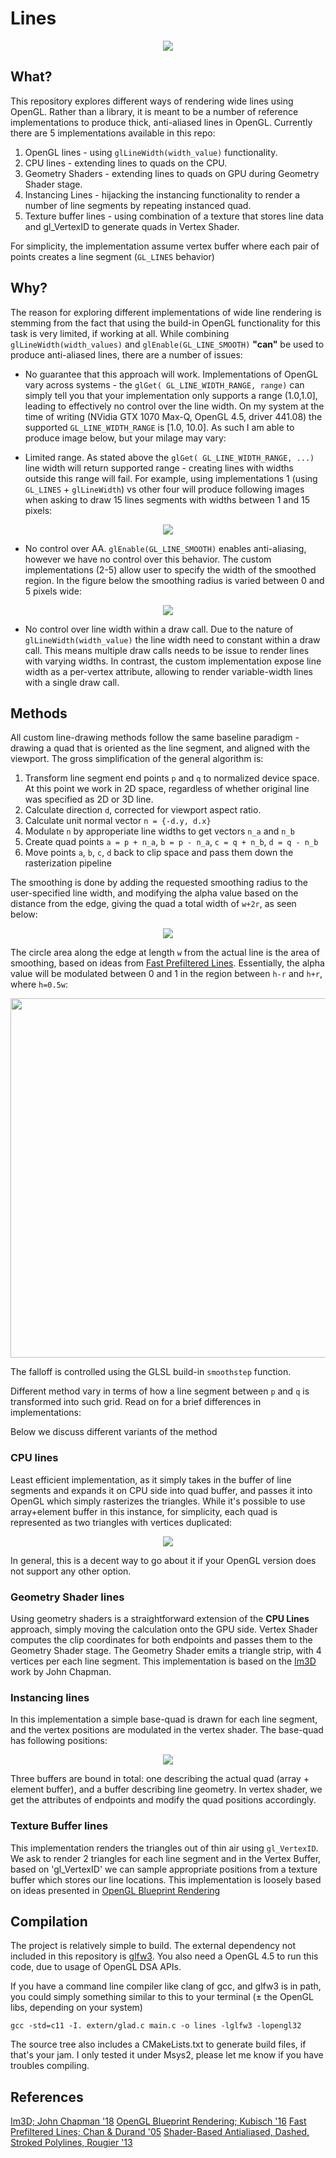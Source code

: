 # Lines

<p align="center"> 
<img src="screenshots/aa_lines.png">
</p>

## What?

This repository explores different ways of rendering wide lines using OpenGL. Rather than a library, it is meant to be a
number of reference implementations to produce thick, anti-aliased lines in OpenGL. Currently there are 5 implementations
available in this repo:

1. OpenGL lines - using `glLineWidth(width_value)` functionality.
2. CPU lines - extending lines to quads on the CPU.
3. Geometry Shaders - extending lines to quads on GPU during Geometry Shader stage.
4. Instancing Lines - hijacking the instancing functionality to render a number of line segments by repeating instanced quad.
5. Texture buffer lines - using combination of a texture that stores line data and gl_VertexID to generate quads in Vertex Shader.

For simplicity, the implementation assume vertex buffer where each pair of points creates a line segment (`GL_LINES` behavior)

## Why?

The reason for exploring different implementations of wide line rendering is stemming from the fact that using the build-in OpenGL functionality for this task is very limited, if working at all. While combining `glLineWidth(width_values)` and `glEnable(GL_LINE_SMOOTH)` **"can"** be used to produce anti-aliased lines, there are a number of issues:

- No guarantee that this approach will work. Implementations of OpenGL vary across systems - the `glGet( GL_LINE_WIDTH_RANGE, range)` can simply tell you that your implementation only supports a range (1.0,1.0], leading to effectively no control over the line width. On my system at the time of writing (NVidia GTX 1070 Max-Q, OpenGL 4.5, driver 441.08) the supported `GL_LINE_WIDTH_RANGE` is [1.0, 10.0]. As such I am able to produce image below, but your milage may vary:

- Limited range. As stated above the `glGet( GL_LINE_WIDTH_RANGE, ...)` line width will return supported range - creating lines with widths outside this range will fail. For example, using implementations 1 (using `GL_LINES` + `glLineWidth`) vs other four will produce following images when asking to draw 15 lines segments with widths between 1 and 15 pixels:

<p align="center"> 
<img src="screenshots/line_width_range.png">
</p>

- No control over AA. `glEnable(GL_LINE_SMOOTH)` enables anti-aliasing, however we have no control over this behavior. The custom implementations (2-5) allow user to specify the width of the smoothed region. In the figure below the smoothing radius is varied between 0 and 5 pixels wide:

<p align="center"> 
<img src="screenshots/line_filtering.png">
</p>

- No control over line width within a draw call. Due to the nature of `glLineWidth(width_value)` the line width need to constant within a draw call. This means multiple draw calls needs to be issue to render lines with varying widths. In contrast, the custom implementation expose line width as a per-vertex attribute, allowing to render variable-width
lines with a single draw call.

## Methods

All custom line-drawing methods follow the same baseline paradigm - drawing a quad that is oriented as the line segment, and aligned with the viewport. The gross simplification of the general algorithm is:

1. Transform line segment end points `p` and `q` to normalized device space. At this point we work in 2D space, regardless of whether original line was specified as 2D or 3D line. 
2. Calculate direction `d`, corrected for viewport aspect ratio.
3. Calculate unit normal vector `n = {-d.y, d.x}`
4. Modulate `n` by approperiate line widths to get vectors `n_a` and `n_b` 
5. Create quad points `a = p + n_a`, `b = p - n_a`, `c = q + n_b`, `d = q - n_b`
6. Move points `a`, `b`, `c`, `d` back to clip space and pass them down the rasterization pipeline

The smoothing is done by adding the requested smoothing radius to the user-specified line width, and modifying the alpha value based on the distance from the edge, giving the quad a total width of `w+2r`, as seen below:

<p align="center"> 
<img src="screenshots/quad_diagram.png">
</p>

The circle area along the edge at length `w` from the actual line is the area of smoothing, based on ideas from
[Fast Prefiltered Lines](https://developer.nvidia.com/gpugems/gpugems2/part-iii-high-quality-rendering/chapter-22-fast-prefiltered-lines). Essentially, the alpha value will be modulated between 0 and 1 in the region between `h-r` and `h+r`, where `h=0.5w`:

<p align="center"> 
<img src="screenshots/smoothstep.png" width="575px">
</p>

The falloff is controlled using the GLSL build-in `smoothstep` function. 

Different method vary in terms of how a line segment between `p` and `q` is transformed into such grid. Read on for a brief differences in implementations:


Below we discuss different variants of the method 
### CPU lines
Least efficient implementation, as it simply takes in the buffer of line segments and expands it on CPU side into
quad buffer, and passes it into OpenGL which simply rasterizes the triangles. While it's possible to use array+element buffer in this instance, for simplicity, each quad is represented as two triangles with vertices duplicated:

<p align="center"> 
<img src="screenshots/double_triangle.png">
</p>

In general, this is a decent way to go about it if your OpenGL version does not support any other option.

### Geometry Shader lines
Using geometry shaders is a straightforward extension of the **CPU Lines** approach, simply moving the calculation onto the GPU side. Vertex Shader computes the clip coordinates for both endpoints and passes them to the Geometry Shader stage. The Geometry Shader emits a triangle strip, with 4 vertices per each line segment. This implementation is based on the [Im3D](https://github.com/john-chapman/im3d) work by John Chapman.

### Instancing lines
In this implementation a simple base-quad is drawn for each line segment, and the vertex positions are modulated in the vertex shader. The base-quad has following positions:

<p align="center"> 
<img src="screenshots/instancing_quad.png">
</p>

Three buffers are bound in total: one describing the actual quad (array + element buffer), and a buffer describing line geometry. In vertex shader, we get the attributes of endpoints and modify the quad positions accordingly.

### Texture Buffer lines
This implementation renders the triangles out of thin air using `gl_VertexID`. We ask to render 2 triangles for each line segment and in the Vertex Buffer, based on 'gl_VertexID' we can sample appropriate positions from a texture buffer which stores our line locations. This implementation is loosely based on ideas presented in [OpenGL Blueprint Rendering](http://on-demand.gputechconf.com/gtc/2016/presentation/s6143-christoph-kubisch-blueprint-rendering.pdf)


## Compilation
The project is relatively simple to build. The external dependency not included in this repository is [glfw3](https://www.glfw.org/). You also need a OpenGL 4.5 to run this code, due to usage of OpenGL DSA APIs.

If you have a command line compiler like clang of gcc, and glfw3 is in path, you could simply something similar to this to your terminal (± the OpenGL libs, depending on your system)

```
gcc -std=c11 -I. extern/glad.c main.c -o lines -lglfw3 -lopengl32
```

The source tree also includes a CMakeLists.txt to generate build files, if that's your jam. I only tested it under Msys2, please let me know if you have troubles compiling.

## References
[Im3D; John Chapman '18](https://github.com/john-chapman/im3d)
[OpenGL Blueprint Rendering; Kubisch '16](http://on-demand.gputechconf.com/gtc/2016/presentation/s6143-christoph-kubisch-blueprint-rendering.pdf)
[Fast Prefiltered Lines; Chan & Durand '05](https://developer.nvidia.com/gpugems/gpugems2/part-iii-high-quality-rendering/chapter-22-fast-prefiltered-lines)
[Shader-Based Antialiased, Dashed, Stroked Polylines, Rougier '13](http://jcgt.org/published/0002/02/08/)


